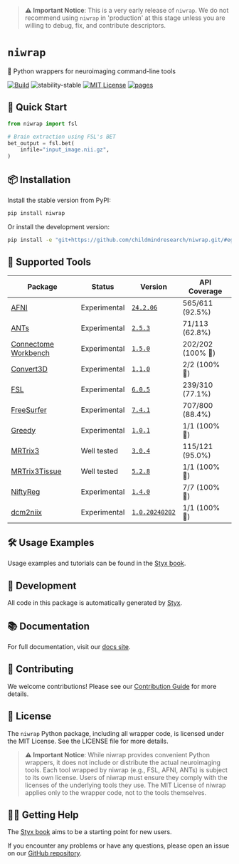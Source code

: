 > **⚠️ Important Notice**:
> This is a very early release of `niwrap`. We do not recommend using `niwrap` in 'production' at this stage unless you are willing to debug, fix, and contribute descriptors.

# `niwrap`

🧠 Python wrappers for neuroimaging command-line tools

[![Build](https://github.com/childmindresearch/niwrap/actions/workflows/compile.yml/badge.svg?branch=main)](https://github.com/childmindresearch/niwrap/actions/workflows/compile.yml?query=branch%3Amain)
![stability-stable](https://img.shields.io/badge/stability-experimental-red.svg)
[![MIT License](https://img.shields.io/badge/license-MIT-blue.svg)](https://github.com/childmindresearch/niwrap/blob/main/LICENSE)
[![pages](https://img.shields.io/badge/api-docs-blue)](https://childmindresearch.github.io/niwrap)

## 🚀 Quick Start

```python
from niwrap import fsl

# Brain extraction using FSL's BET
bet_output = fsl.bet(
    infile="input_image.nii.gz",
)
```

## 📦 Installation

Install the stable version from PyPI:

```bash
pip install niwrap
```

Or install the development version:

```bash
pip install -e "git+https://github.com/childmindresearch/niwrap.git/#egg=niwrap&subdirectory=python"
```

## 🧰 Supported Tools

<!-- START_PACKAGES_TABLE -->

| Package | Status | Version | API Coverage |
| --- | --- | --- | --- |
| [AFNI](https://afni.nimh.nih.gov/) | Experimental | [`24.2.06`](https://hub.docker.com/r/afni/afni_make_build) | 565/611 (92.5%) |
| [ANTs](https://github.com/ANTsX/ANTs) | Experimental | [`2.5.3`](https://hub.docker.com/r/antsx/ants) | 71/113 (62.8%) |
| [Connectome Workbench](https://github.com/Washington-University/workbench) | Experimental | [`1.5.0`](https://hub.docker.com/r/brainlife/connectome_workbench) | 202/202 (100% 🎉) |
| [Convert3D](http://www.itksnap.org/pmwiki/pmwiki.php?n=Convert3D.Convert3D) | Experimental | [`1.1.0`](https://hub.docker.com/r/pyushkevich/itksnap) | 2/2 (100% 🎉) |
| [FSL](https://fsl.fmrib.ox.ac.uk/fsl/fslwiki) | Experimental | [`6.0.5`](https://hub.docker.com/r/brainlife/fsl) | 239/310 (77.1%) |
| [FreeSurfer](https://github.com/freesurfer/freesurfer) | Experimental | [`7.4.1`](https://hub.docker.com/r/freesurfer/freesurfer) | 707/800 (88.4%) |
| [Greedy](https://sites.google.com/view/greedyreg/about) | Experimental | [`1.0.1`](https://hub.docker.com/r/pyushkevich/itksnap) | 1/1 (100% 🎉) |
| [MRTrix3](https://www.mrtrix.org/) | Well tested | [`3.0.4`](https://hub.docker.com/r/mrtrix3/mrtrix3) | 115/121 (95.0%) |
| [MRTrix3Tissue](https://3tissue.github.io/) | Well tested | [`5.2.8`](https://hub.docker.com/r/brainlife/3tissue) | 1/1 (100% 🎉) |
| [NiftyReg](http://cmictig.cs.ucl.ac.uk/wiki/index.php/NiftyReg) | Experimental | [`1.4.0`](https://hub.docker.com/r/vnmd/niftyreg_1.4.0) | 7/7 (100% 🎉) |
| [dcm2niix](https://github.com/rordenlab/dcm2niix) | Experimental | [`1.0.20240202`](https://hub.docker.com/r/vnmd/dcm2niix_v1.0.20240202) | 1/1 (100% 🎉) |

<!-- END_PACKAGES_TABLE -->

## 🛠 Usage Examples

Usage examples and tutorials can be found in the [Styx book](https://childmindresearch.github.io/styxbook/).

## 🔧 Development

All code in this package is automatically generated by [Styx](https://github.com/childmindresearch/styx).

## 📚 Documentation

For full documentation, visit our [docs site](https://childmindresearch.github.io/niwrap/niwrap.html).

## 🤝 Contributing

We welcome contributions! Please see our [Contribution Guide](https://github.com/childmindresearch/niwrap/blob/main/CONTRIBUTING.md) for more details.

## 📄 License

The `niwrap` Python package, including all wrapper code, is licensed under the MIT License. See the LICENSE file for more details.

> **⚠️ Important Notice**:
> While niwrap provides convenient Python wrappers, it does not include or distribute the actual neuroimaging tools. Each tool wrapped by niwrap (e.g., FSL, AFNI, ANTs) is subject to its own license. Users of niwrap must ensure they comply with the licenses of the underlying tools they use. The MIT License of niwrap applies only to the wrapper code, not to the tools themselves.

## 🙋‍♀️ Getting Help

The [Styx book](https://childmindresearch.github.io/styxbook/) aims to be a starting point for new users.

If you encounter any problems or have any questions, please open an issue on our [GitHub repository](https://github.com/childmindresearch/niwrap).
